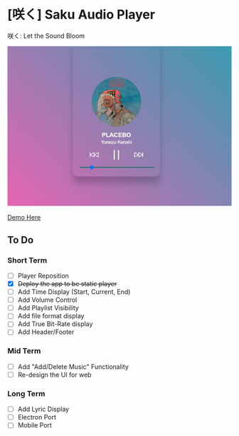 # [咲く] Saku Audio Player
咲く: Let the Sound Bloom

![咲く](./misc/sample1.jpg)

[Demo Here](https://seungkilee-cs.github.io/saku-audio-player/)

## To Do
### Short Term
- [ ] Player Reposition
- [x] ~~Deploy the app to be static player~~
- [ ] Add Time Display (Start, Current, End)
- [ ] Add Volume Control
- [ ] Add Playlist Visibility
- [ ] Add file format display
- [ ] Add True Bit-Rate display
- [ ] Add Header/Footer

### Mid Term
- [ ] Add "Add/Delete Music" Functionality
- [ ] Re-design the UI for web

### Long Term
- [ ] Add Lyric Display
- [ ] Electron Port
- [ ] Mobile Port